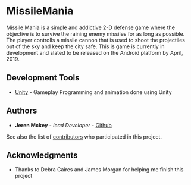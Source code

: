 # MissileMania
Missile Mania is a simple and addictive 2-D defense game where the objective is to survive the raining enemy missiles for as long as possible. The player controlls a missile cannon that is used to shoot the projectiles out of the sky and keep the city safe. This is game is currently in development and slated to be released on the Android platform by April, 2019. 

## Development Tools

* [Unity](https://unity3d.com/) - Gameplay Programming and animation done using Unity

## Authors

* **Jeren Mckey** - *lead Developer* - [Github](https://github.com/Jeren-Mckey)

See also the list of [contributors](https://github.com/your/project/contributors) who participated in this project.

## Acknowledgments

* Thanks to Debra Caires and James Morgan for helping me finish this project
